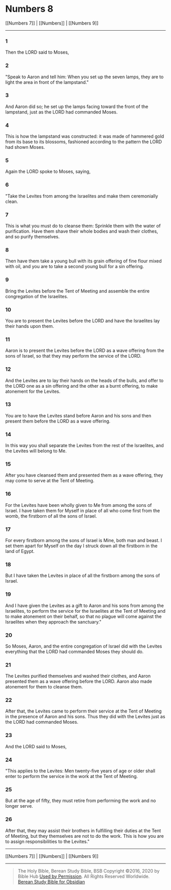 # Numbers 8

[[Numbers 7]] | [[Numbers]] | [[Numbers 9]]

---

### 1
Then the LORD said to Moses,

### 2
"Speak to Aaron and tell him: When you set up the seven lamps, they are to light the area in front of the lampstand."

### 3
And Aaron did so; he set up the lamps facing toward the front of the lampstand, just as the LORD had commanded Moses.

### 4
This is how the lampstand was constructed: it was made of hammered gold from its base to its blossoms, fashioned according to the pattern the LORD had shown Moses.

### 5
Again the LORD spoke to Moses, saying,

### 6
"Take the Levites from among the Israelites and make them ceremonially clean.

### 7
This is what you must do to cleanse them: Sprinkle them with the water of purification. Have them shave their whole bodies and wash their clothes, and so purify themselves.

### 8
Then have them take a young bull with its grain offering of fine flour mixed with oil, and you are to take a second young bull for a sin offering.

### 9
Bring the Levites before the Tent of Meeting and assemble the entire congregation of the Israelites.

### 10
You are to present the Levites before the LORD and have the Israelites lay their hands upon them.

### 11
Aaron is to present the Levites before the LORD as a wave offering from the sons of Israel, so that they may perform the service of the LORD.

### 12
And the Levites are to lay their hands on the heads of the bulls, and offer to the LORD one as a sin offering and the other as a burnt offering, to make atonement for the Levites.

### 13
You are to have the Levites stand before Aaron and his sons and then present them before the LORD as a wave offering.

### 14
In this way you shall separate the Levites from the rest of the Israelites, and the Levites will belong to Me.

### 15
After you have cleansed them and presented them as a wave offering, they may come to serve at the Tent of Meeting.

### 16
For the Levites have been wholly given to Me from among the sons of Israel. I have taken them for Myself in place of all who come first from the womb, the firstborn of all the sons of Israel.

### 17
For every firstborn among the sons of Israel is Mine, both man and beast. I set them apart for Myself on the day I struck down all the firstborn in the land of Egypt.

### 18
But I have taken the Levites in place of all the firstborn among the sons of Israel.

### 19
And I have given the Levites as a gift to Aaron and his sons from among the Israelites, to perform the service for the Israelites at the Tent of Meeting and to make atonement on their behalf, so that no plague will come against the Israelites when they approach the sanctuary."

### 20
So Moses, Aaron, and the entire congregation of Israel did with the Levites everything that the LORD had commanded Moses they should do.

### 21
The Levites purified themselves and washed their clothes, and Aaron presented them as a wave offering before the LORD. Aaron also made atonement for them to cleanse them.

### 22
After that, the Levites came to perform their service at the Tent of Meeting in the presence of Aaron and his sons. Thus they did with the Levites just as the LORD had commanded Moses.

### 23
And the LORD said to Moses,

### 24
"This applies to the Levites: Men twenty-five years of age or older shall enter to perform the service in the work at the Tent of Meeting.

### 25
But at the age of fifty, they must retire from performing the work and no longer serve.

### 26
After that, they may assist their brothers in fulfilling their duties at the Tent of Meeting, but they themselves are not to do the work. This is how you are to assign responsibilities to the Levites."

---

[[Numbers 7]] | [[Numbers]] | [[Numbers 9]]

---

> The Holy Bible, Berean Study Bible, BSB
> Copyright &copy;2016, 2020 by Bible Hub
> [Used by Permission](https://berean.bible/terms.htm). All Rights Reserved Worldwide.
> [Berean Study Bible for Obsidian](https://github.com/gapmiss/berean-study-bible-for-obsidian)

